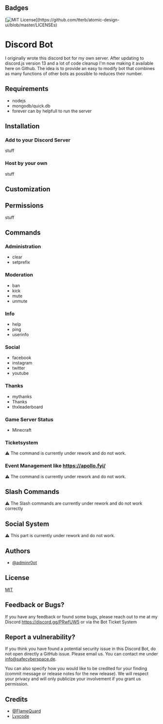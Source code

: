
## Badges

[![MIT License](https://img.shields.io/apm/l/atomic-design-ui.svg?)](https://github.com/tterb/atomic-design-ui/blob/master/LICENSEs)

# Discord Bot

I originally wrote this discord bot for my own server. After updating to discord.js version 13 and a lot of code cleanup I'm now making it available here on Github. The idea is to provide an easy to modify bot that combines as many functions of other bots as possible to reduces their number.

## Requirements

- nodejs
- mongodb/quick.db
- forever can by helpfull to run the server

## Installation
### Add to your Discord Server

stuff

### Host by your own

stuff

## Customization

## Permissions

stuff

## Commands

### Administration

- clear
- setprefix

### Moderation

- ban
- kick
- mute
- unmute

### Info

- help
- ping
- userinfo

### Social 

- facebook
- instagram
- twitter
- youtube

### Thanks

- mythanks
- Thanks
- thxleaderboard

### Game Server Status

- Minecraft

### Ticketsystem

:warning: The command is currently under rework and do not work.

### Event Management like https://apollo.fyi/

:warning: The command is currently under rework and do not work.

## Slash Commands

:warning: The Slash commands are currently under rework and do not work correctly

## Social System

:warning: This part is currently under rework and do not work.
## Authors

- [@adminr0ot](https://github.com/adminr0ot)

  
## License

[MIT](https://choosealicense.com/licenses/mit/)

  
## Feedback or Bugs?

If you have any feedback or found some bugs, please reach out to me at my Discord https://discord.gg/PRwfUW5 or via the Bot Ticket System

  
## Report a vulnerability?

If you think you have found a potential security issue in this Discord Bot, do not open
directly a GitHub issue. Please email us. You can contact me under
[info@safecyberspace.de](mailto:info@safecyberspace.de).

You can also specify how you would like to be credited for your finding
(commit message or release notes for the new release). We will
respect your privacy and will only publicize your involvement if you
grant us permission.

## Credits

- [@FlameQuard](https://github.com/FlameQuard)
- [Lyxcode](https://www.youtube.com/channel/UCGyqi4UW3on0jK1W5reea1w)